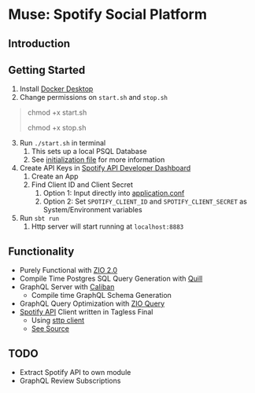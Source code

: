# Muse: Spotify Social Platform

## Introduction

## Getting Started

1. Install [Docker Desktop](https://www.docker.com/products/docker-desktop/)
2. Change permissions on `start.sh` and `stop.sh`

> chmod +x start.sh
>
> chmod +x stop.sh

3. Run `./start.sh` in terminal
    1. This sets up a local PSQL Database
    2. See [initialization file](https://github.com/nicoburniske/muse/tree/master/src/main/resources/sql/init.sql) for
       more information
4. Create API Keys in [Spotify API Developer Dashboard](https://developer.spotify.com/dashboard/login)
    1. Create an App
    2. Find Client ID and Client Secret
        1. Option 1: Input directly
           into [application.conf](https://github.com/nicoburniske/muse/tree/master/src/main/resources/application.conf)
        2. Option 2: Set `SPOTIFY_CLIENT_ID` and `SPOTIFY_CLIENT_SECRET` as System/Environment variables
5. Run `sbt run`
    1. Http server will start running at `localhost:8883`

## Functionality
- Purely Functional with [ZIO 2.0](https://github.com/zio/zio)
- Compile Time Postgres SQL Query Generation with [Quill](https://github.com/zio/zio-quill)
- GraphQL Server with [Caliban](https://github.com/ghostdogpr/caliban) 
  - Compile time GraphQL Schema Generation
- GraphQL Query Optimization with [ZIO Query](https://github.com/zio/zio-query)
- [Spotify API](https://developer.spotify.com/documentation/web-api/) Client written in Tagless Final
    - Using [sttp client](https://github.com/softwaremill/sttp)
    - [See Source](https://github.com/nicoburniske/muse/tree/master/src/main/scala/muse/service/spotify/SpotifyAPI.scala)


## TODO
  - Extract Spotify API to own module 
  - GraphQL Review Subscriptions